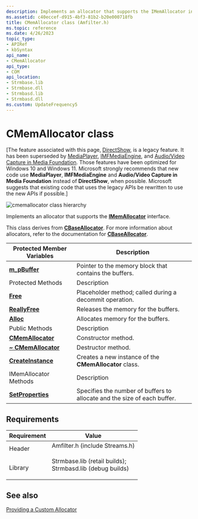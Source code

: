 ```yaml
---
description: Implements an allocator that supports the IMemAllocator interface.
ms.assetid: c40eccef-d915-4bf3-81b2-b20e000718fb
title: CMemAllocator class (Amfilter.h)
ms.topic: reference
ms.date: 4/26/2023
topic_type: 
- APIRef
- kbSyntax
api_name: 
- CMemAllocator
api_type: 
- COM
api_location: 
- Strmbase.lib
- Strmbase.dll
- Strmbasd.lib
- Strmbasd.dll
ms.custom: UpdateFrequency5
---
```


# CMemAllocator class

\[The feature associated with this page, [DirectShow](/windows/win32/directshow/directshow), is a legacy feature. It has been superseded by [MediaPlayer](/uwp/api/Windows.Media.Playback.MediaPlayer), [IMFMediaEngine](/windows/win32/api/mfmediaengine/nn-mfmediaengine-imfmediaengine), and [Audio/Video Capture in Media Foundation](windows/win32/medfound/audio-video-capture-in-media-foundation). Those features have been optimized for Windows 10 and Windows 11. Microsoft strongly recommends that new code use **MediaPlayer**, **IMFMediaEngine** and **Audio/Video Capture in Media Foundation** instead of **DirectShow**, when possible. Microsoft suggests that existing code that uses the legacy APIs be rewritten to use the new APIs if possible.\]

![cmemallocator class hierarchy](images/filter10.png)

Implements an allocator that supports the [**IMemAllocator**](/windows/desktop/api/Strmif/nn-strmif-imemallocator) interface.

This class derives from [**CBaseAllocator**](cbaseallocator.md). For more information about allocators, refer to the documentation for [**CBaseAllocator**](cbaseallocator.md).



| Protected Member Variables                              | Description                                                              |
|---------------------------------------------------------|--------------------------------------------------------------------------|
| [**m\_pBuffer**](cmemallocator-m-pbuffer.md)           | Pointer to the memory block that contains the buffers.                   |
| Protected Methods                                       | Description                                                              |
| [**Free**](cmemallocator-free.md)                      | Placeholder method; called during a decommit operation.                  |
| [**ReallyFree**](cmemallocator-reallyfree.md)          | Releases the memory for the buffers.                                     |
| [**Alloc**](cmemallocator-alloc.md)                    | Allocates memory for the buffers.                                        |
| Public Methods                                          | Description                                                              |
| [**CMemAllocator**](cmemallocator-cmemallocator.md)    | Constructor method.                                                      |
| [**~ CMemAllocator**](cmemallocator--cmemallocator.md) | Destructor method.                                                       |
| [**CreateInstance**](cmemallocator-createinstance.md)  | Creates a new instance of the **CMemAllocator** class.                   |
| IMemAllocator Methods                                   | Description                                                              |
| [**SetProperties**](cmemallocator-setproperties.md)    | Specifies the number of buffers to allocate and the size of each buffer. |



 

## Requirements



| Requirement | Value |
|--------------------|--------------------------------------------------------------------------------------------------------------------------------------------------------------------------------------------|
| Header<br/>  | <dl> <dt>Amfilter.h (include Streams.h)</dt> </dl>                                                                                  |
| Library<br/> | <dl> <dt>Strmbase.lib (retail builds); </dt> <dt>Strmbasd.lib (debug builds)</dt> </dl> |



## See also

<dl> <dt>

[Providing a Custom Allocator](providing-a-custom-allocator.md)
</dt> </dl>

 

 




